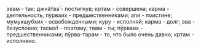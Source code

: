 эвам - так; джн̃а̄тва̄ - постигнув; кр̣там - совершена; карма - деятельность; пӯрваих̣ - предшественниками; апи - поистине; мумукшубхих̣ - освобожденными; куру - исполняй; карма - долг; эва - безусловно; тасма̄т - поэтому; твам - ты; пӯрваих̣ - предшественниками; пӯрва-тарам - то, что было очень давно; кр̣там - исполнено.